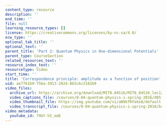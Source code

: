 ```yaml
---
content_type: resource
description: ''
end_time: ''
file: null
learning_resource_types: []
license: https://creativecommons.org/licenses/by-nc-sa/4.0/
ocw_type: ''
optional_tab_title: ''
optional_text: ''
parent_title: 'Part 2: Quantum Physics in One-dimensional Potentials'
parent_type: CourseSection
related_resources_text: ''
resource_index_text: ''
resourcetype: Video
start_time: ''
title: 'Correspondence principle: amplitude as a function of position'
uid: ae7761b9-756a-3913-2024-8b5cbc2181b9
video_files:
  archive_url: https://archive.org/download/MIT8.04S16/MIT8_04S16_lec12_s4_300k.mp4
  video_captions_file: /courses/8-04-quantum-physics-i-spring-2016/d05ff7486f41522b82bd3c181ca28056_79GY-hI_emE.vtt
  video_thumbnail_file: https://img.youtube.com/vi/aN9kTRfeko8/default.jpg
  video_transcript_file: /courses/8-04-quantum-physics-i-spring-2016/bceccde13596fa0f2d378c2c23b12638_79GY-hI_emE.pdf
video_metadata:
  youtube_id: 79GY-hI_emE
---
```

